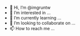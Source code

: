 - 👋 Hi, I’m @imgruntw
- 👀 I’m interested in ...
- 🌱 I’m currently learning ...
- 💞️ I’m looking to collaborate on ...
- 📫 How to reach me ...

<!---
imgruntw/imgruntw is a ✨ special ✨ repository because its `README.md` (this file) appears on your GitHub profile.
You can click the Preview link to take a look at your changes.
--->
